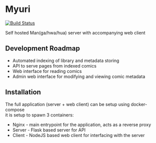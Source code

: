 # Myuri

[![Build Status](https://travis-ci.com/nickyu42/Myuri.svg?branch=master)](https://travis-ci.com/nickyu42/Myuri)

Self hosted Man(ga/hwa/hua) server with accompanying web client

## Development Roadmap
- Automated indexing of library and metadata storing
- API to serve pages from indexed comics
- Web interface for reading comics
- Admin web interface for modifying and viewing comic metadata

## Installation
The full application (server + web client) can be setup using docker-compose  
it is setup to spawn 3 containers:
- Nginx - main entrypoint for the application, acts as a reverse proxy
- Server - Flask based server for API
- Client - NodeJS based web client for interfacing with the server
